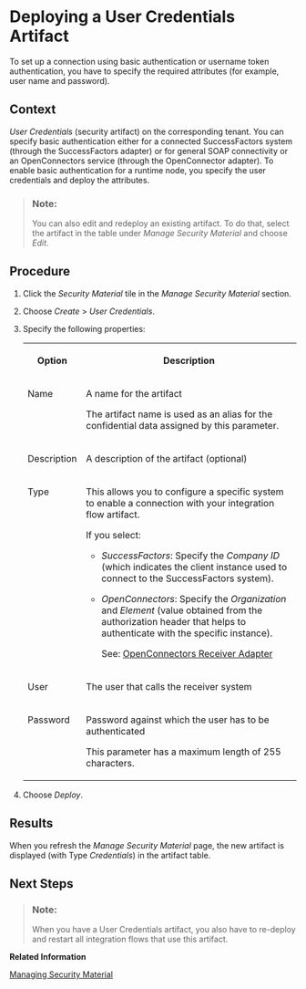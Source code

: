 <!-- loio6912d63bbbc64aee8bbd4ff10314c60c -->

# Deploying a User Credentials Artifact

To set up a connection using basic authentication or username token authentication, you have to specify the required attributes \(for example, user name and password\).



## Context

*User Credentials* \(security artifact\) on the corresponding tenant. You can specify basic authentication either for a connected SuccessFactors system \(through the SuccessFactors adapter\) or for general SOAP connectivity or an OpenConnectors service \(through the OpenConnector adapter\). To enable basic authentication for a runtime node, you specify the user credentials and deploy the attributes.

> ### Note:  
> You can also edit and redeploy an existing artifact. To do that, select the artifact in the table under *Manage Security Material* and choose *Edit*.



## Procedure

1.  Click the *Security Material* tile in the *Manage Security Material* section.

2.  Choose *Create* \> *User Credentials*.

3.  Specify the following properties:


    <table>
    <tr>
    <th valign="top">

    Option


    
    </th>
    <th valign="top">

    Description


    
    </th>
    </tr>
    <tr>
    <td valign="top">
    
    Name


    
    </td>
    <td valign="top">
    
    A name for the artifact

    The artifact name is used as an alias for the confidential data assigned by this parameter.


    
    </td>
    </tr>
    <tr>
    <td valign="top">
    
    Description


    
    </td>
    <td valign="top">
    
    A description of the artifact \(optional\)


    
    </td>
    </tr>
    <tr>
    <td valign="top">
    
    Type


    
    </td>
    <td valign="top">
    
    This allows you to configure a specific system to enable a connection with your integration flow artifact.

    If you select:

    -   *SuccessFactors*: Specify the *Company ID* \(which indicates the client instance used to connect to the SuccessFactors system\).

    -   *OpenConnectors*: Specify the *Organization* and *Element* \(value obtained from the authorization header that helps to authenticate with the specific instance\).

        See: [OpenConnectors Receiver Adapter](../Development/openconnectors-receiver-adapter-1a27cee.md)



    
    </td>
    </tr>
    <tr>
    <td valign="top">
    
    User


    
    </td>
    <td valign="top">
    
    The user that calls the receiver system


    
    </td>
    </tr>
    <tr>
    <td valign="top">
    
    Password


    
    </td>
    <td valign="top">
    
    Password against which the user has to be authenticated

    This parameter has a maximum length of 255 characters.


    
    </td>
    </tr>
    </table>
    
4.  Choose *Deploy*.




## Results

When you refresh the *Manage Security Material* page, the new artifact is displayed \(with Type *Credentials*\) in the artifact table.



<a name="loio6912d63bbbc64aee8bbd4ff10314c60c__postreq_vyg_tj5_hz"/>

## Next Steps

> ### Note:  
> When you have a User Credentials artifact, you also have to re-deploy and restart all integration flows that use this artifact.

**Related Information**  


[Managing Security Material](managing-security-material-b8ccb53.md "The Manage Security Material area provides an overview of security-related artifacts.")

